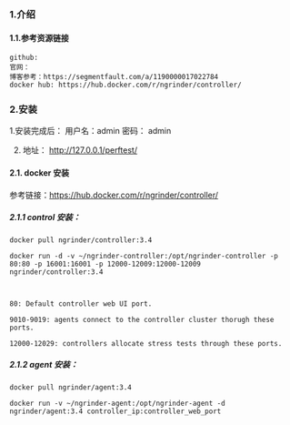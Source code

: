 ### 1.介绍

#### 1.1.参考资源链接

    github:
    官网：
    博客参考：https://segmentfault.com/a/1190000017022784
    docker hub: https://hub.docker.com/r/ngrinder/controller/

### 2.安装

1.安装完成后：
用户名：admin
密码： admin

2. 地址：
   http://127.0.0.1/perftest/

#### 2.1. docker 安装

参考链接：https://hub.docker.com/r/ngrinder/controller/

##### 2.1.1 control 安装：

    docker pull ngrinder/controller:3.4

    docker run -d -v ~/ngrinder-controller:/opt/ngrinder-controller -p 80:80 -p 16001:16001 -p 12000-12009:12000-12009 ngrinder/controller:3.4



    80: Default controller web UI port.

    9010-9019: agents connect to the controller cluster thorugh these ports.

    12000-12029: controllers allocate stress tests through these ports.

##### 2.1.2 agent 安装：

    docker pull ngrinder/agent:3.4

    docker run -v ~/ngrinder-agent:/opt/ngrinder-agent -d ngrinder/agent:3.4 controller_ip:controller_web_port
